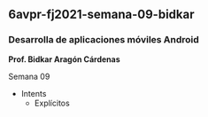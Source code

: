 ## 6avpr-fj2021-semana-09-bidkar
### Desarrolla de aplicaciones móviles Android

**Prof. Bidkar Aragón Cárdenas**

Semana 09<br>
- Intents
    - Explícitos